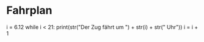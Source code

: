 # Fahrplan 
i = 6.12
while i < 21:
    print(str("Der Zug fährt um ") + str(i) + str(" Uhr"))
    i = i + 1

